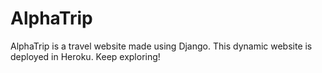 # AlphaTrip
AlphaTrip is a travel website made using Django.
This dynamic website is deployed in Heroku.
Keep exploring!

